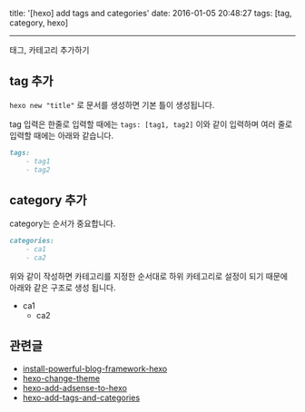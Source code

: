 title: '[hexo] add tags and categories'
date: 2016-01-05 20:48:27
tags: [tag, category, hexo]

---
태그, 카테고리 추가하기

## tag 추가
`hexo new "title"` 로 문서를 생성하면 기본 틀이 생성됩니다.

tag 입력은 한줄로 입력할 때에는 `tags: [tag1, tag2]`  이와 같이 입력하며 여러 줄로 입력할 때에는 아래와 같습니다. 
```markdown
tags:
	- tag1
	- tag2
```

## category 추가
category는 순서가 중요합니다.
```md
categories:
	- ca1
	- ca2
```
위와 같이 작성하면 카테고리를 지정한 순서대로 하위 카테고리로 설정이 되기 때문에 아래와 같은 구조로 생성 됩니다.

  * ca1
    * ca2


## 관련글
* [install-powerful-blog-framework-hexo](http://jacegem.github.io/blog/2016/01/hexo-install-powerful-blog-framework-hexo/)
* [hexo-change-theme](http://jacegem.github.io/blog/2016/01/hexo-change-theme/)
* [hexo-add-adsense-to-hexo](http://jacegem.github.io/blog/2016/01/hexo-add-adsense-to-hexo/)
* [hexo-add-tags-and-categories](http://jacegem.github.io/blog/2016/01/hexo-add-tags-and-categories/)
